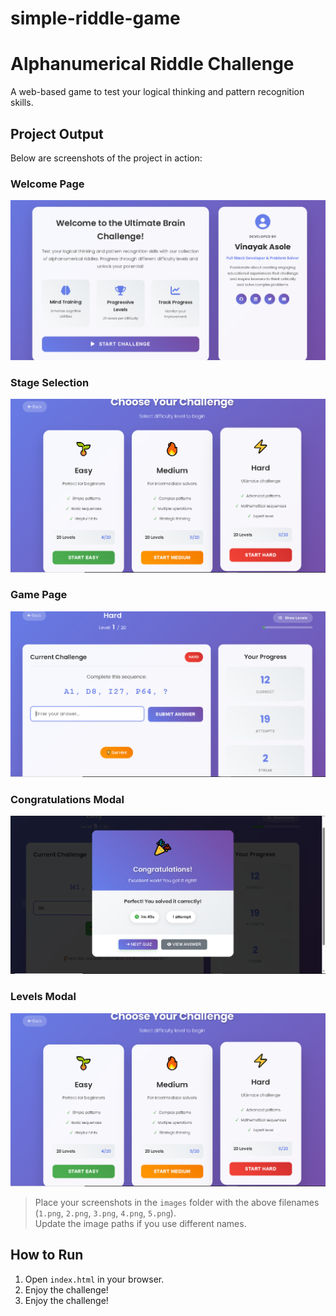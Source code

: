 # simple-riddle-game
# Alphanumerical Riddle Challenge

A web-based game to test your logical thinking and pattern recognition skills.

## Project Output

Below are screenshots of the project in action:

### Welcome Page
![Welcome Page](https://github.com/VinayakAsole/simple-riddle-game/blob/c5eef2f72ea956838a79c7c641c740d6bd2fc387/1.png)

### Stage Selection
![Stage Selection](https://github.com/VinayakAsole/simple-riddle-game/blob/c5eef2f72ea956838a79c7c641c740d6bd2fc387/2.png)

### Game Page
![Game Page](https://github.com/VinayakAsole/simple-riddle-game/blob/c5eef2f72ea956838a79c7c641c740d6bd2fc387/5.png)

### Congratulations Modal
![Congratulations Modal](https://github.com/VinayakAsole/simple-riddle-game/blob/c5eef2f72ea956838a79c7c641c740d6bd2fc387/4.png)

### Levels Modal
![Levels Modal](https://github.com/VinayakAsole/simple-riddle-game/blob/c5eef2f72ea956838a79c7c641c740d6bd2fc387/3.png)

> Place your screenshots in the `images` folder with the above filenames (`1.png`, `2.png`, `3.png`, `4.png`, `5.png`).  
> Update the image paths if you use different names.

## How to Run

1. Open `index.html` in your browser.
2. Enjoy the challenge!
2. Enjoy the challenge!


